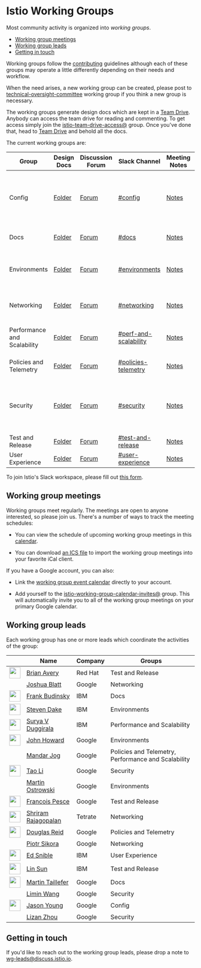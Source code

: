 # Istio Working Groups

Most community activity is organized into *working groups*.

* [Working group meetings](#working-group-meetings)
* [Working group leads](#working-group-leads)
* [Getting in touch](#getting-in-touch)

Working groups follow the [contributing](CONTRIBUTING.md) guidelines although each of these groups may operate a little differently depending on
their needs and workflow.

When the need arises, a new working group can be created, please post to [technical-oversight-committee](https://discuss.istio.io/c/technical-oversight-committee)
working group if you think a new group is necessary.

The working groups generate design docs which are kept in a [Team Drive](https://drive.google.com/drive/u/0/folders/0AIS5p3eW9BCtUk9PVA).
Anybody can access the team drive for reading and commenting. To get access simply join the
[istio-team-drive-access@](https://groups.google.com/forum/#!forum/istio-team-drive-access) group.
Once you've done that, head to [Team Drive](https://drive.google.com/corp/drive/u/0/folders/0AIS5p3eW9BCtUk9PVA) and
behold all the docs.

The current working groups are:

| Group | Design Docs | Discussion Forum | Slack Channel | Meeting Notes | Meeting Link | Meeting Recordings | Description
|-------|-------------|-------|-------|---------------|--------------|--------------------|------------
| Config | [Folder](https://drive.google.com/corp/drive/folders/0B5CC9KT63DznUUQtSU9HTHBnb1E) | [Forum](https://discuss.istio.io/c/config) | [#config](https://istio.slack.com/messages/C7KSV4AHJ/) | [Notes](https://docs.google.com/document/d/1P3p7zOpX66hPoZBi_CiC36JW7JmoaLWqE2sgHvdq5tY/edit?ts=5a0b7200) | [Hangouts Meet](https://meet.google.com/uqh-cyie-hbp?hs=122) | [YouTube](https://www.youtube.com/playlist?list=PL7wB27eZmdffOC_hPQhaIDf8v1TxMboJj) |  Config API, config format, config management server/storage, config distribution/rollout, API documentation/style guide/governance
| Docs | [Folder](https://drive.google.com/corp/drive/u/0/folders/1C6X-UyN008fjBrGcWmRGxnliq0Jkpbih) | [Forum](https://discuss.istio.io/c/contributors/docs) | [#docs](https://istio.slack.com/messages/C50V5EATT/) | [Notes](https://docs.google.com/document/d/1RGb0NOp0J9QSIrMrZ6wokl16RbSfKHy-6NyTpOQdPa8/edit#heading=h.xjlp01fjb1kv) | [Hangouts Meet](https://meet.google.com/tfn-mmct-ped?hs=122) | n/a | User docs, information architecture, istio.io infrastructure
| Environments | [Folder](https://drive.google.com/corp/drive/u/0/folders/0BzW5bSyKst8JQWtfaS1MVk1pOHc) | [Forum](https://discuss.istio.io/c/environment) | [#environments](https://istio.slack.com/messages/C6KA8TTSS/) | [Notes](https://docs.google.com/document/d/1Ot9AeoiNYnI3fbQrq3w_-cyGxOqS8AD0RChkQfVxyhs/edit) | [Hangouts Meet](https://meet.google.com/pzi-ctet-ckx) | [YouTube](https://www.youtube.com/playlist?list=PL7wB27eZmdfelYS1XmTO1IaX4crk79tye) |  Raw VM support, Hybrid Mesh, Mac/Windows support, Cloud Foundry integration
| Networking | [Folder](https://drive.google.com/corp/drive/u/0/folders/0BzW5bSyKst8Jb1QwTXl1WTRqWHM) | [Forum](https://discuss.istio.io/c/networking) | [#networking](https://istio.slack.com/messages/C38CF1PEC/) | [Notes](https://docs.google.com/document/d/1xHy2jQ8oiwMponMVY2zJr2eUAmHW_Hi9JK42a7cg5Pc/edit#heading=h.2ju2wl4o5jbc) | [Hangouts Meet](https://meet.google.com/xjj-ujhi-qfk?hs=122) | [YouTube](https://www.youtube.com/playlist?list=PL7wB27eZmdffpmIKb5tVthiiQLSXenCK-) | Traffic Management, TCP Support, Additional L7 protocols, Proxy injection
| Performance and Scalability | [Folder](https://drive.google.com/corp/drive/u/0/folders/1Zpi5TcBPSqGno96WAq5QkcNKi16opaTL) | [Forum](https://discuss.istio.io/c/performance-and-scalability) | [#perf-and-scalability](https://istio.slack.com/messages/C7S85G0SY/) | [Notes](https://goo.gl/ENFQWb) | [Hangouts Meet](https://meet.google.com/njo-sthe-fqv) | n/a | Performance and scalability characterization and improvements
| Policies and Telemetry | [Folder](https://drive.google.com/corp/drive/u/0/folders/0BzW5bSyKst8JbWtHOEo1STc1dGM) | [Forum](https://discuss.istio.io/c/policies-and-telemetry) | [#policies-telemetry](https://istio.slack.com/messages/C382V8Q92/) | [Notes](https://docs.google.com/document/d/1pn9QdRcoyT_nxOwzklsiYpt7OQraaSDfmtN14XTOrN0/edit) | [Hangouts Meet](https://meet.google.com/nmr-smbu-rtk?hs=122) | [YouTube](https://www.youtube.com/playlist?list=PL7wB27eZmdffF-9nyaw01Ni_0GOWBzaF4) | Mixer, Mixer Adapters, Rate Limiting, Tracing, Monitoring, Logging
| Security | [Folder](https://drive.google.com/corp/drive/u/0/folders/0BzW5bSyKst8Jb2hhRWQ2eTJYVzQ) | [Forum](https://discuss.istio.io/c/security) | [#security](https://istio.slack.com/messages/C3TEGNZ7W/) | [Notes](https://docs.google.com/document/d/12Xz8fCuql2tPL-cpdLXGGE44kYT4o9NB6mljSiS_01U/edit#heading=h.o8pz6aqnzzgk) | [Hangouts Meet](https://meet.google.com/aop-xfen-ynm) | [YouTube](https://www.youtube.com/playlist?list=PL7wB27eZmdfd8ZbUNlZe-RYQKYTxTNJTR) | Service-to-service Auth, Identity/CA/SecretStore plugins, Identity Federation, End User Auth, Authority Delegation, Auditing
| Test and Release |[Folder](https://drive.google.com/corp/drive/u/0/folders/0B_ObhNOUiqZ0UWo1ODBVTkRkSzg) | [Forum](https://discuss.istio.io/c/test-and-release) |[#test-and-release](https://istio.slack.com/messages/C6FCV6WN4/) | [Notes](https://docs.google.com/document/d/18QgpvBH9N8Io5xU-0piysyOYif65U03m8GabpvHb4IQ/edit) | [Hangouts Meet](https://meet.google.com/bis-vvyb-vof) | [YouTube](https://www.youtube.com/playlist?list=PL7wB27eZmdfckNxJRS1ac9rqsx5b16NU_) | Build, test, release
| User Experience | [Folder](https://drive.google.com/drive/u/0/folders/1r3MDokrMU1R-jxrZh1rxBV3dYChAprJg) | [Forum](https://discuss.istio.io/c/UX) | [#user-experience](https://istio.slack.com/messages/CFTRP8NTW/) | [Notes](https://docs.google.com/document/d/1raZOoeYz3APZdQRlJlFA-zgfmEJu2YLaGa4_3KwbNRs/edit#heading=h.i71zsi7n759v) | [WebEx](https://ibm.webex.com/meet/snible) | [YouTube](https://www.youtube.com/playlist?list=PL7wB27eZmdfcaVTlYkvV3e09Gak6zhaLj) | User experience across Istio

To join Istio's Slack workspace, please fill out [this form](https://docs.google.com/forms/d/e/1FAIpQLSfdsupDfOWBtNVvVvXED6ULxtR4UIsYGCH_cQcRr0VcG1ZqQQ/viewform).

## Working group meetings

Working groups meet regularly. The meetings are open to anyone interested, so please join us. There's a number of ways to track the
meeting schedules:

* You can view the schedule of upcoming working group meetings in this [calendar](https://calendar.google.com/calendar/embed?src=4uhe8fi8sf1e3tvmvh6vrq2dog%40group.calendar.google.com&ctz=America%2FLos_Angeles).

* You can download [an ICS file](https://calendar.google.com/calendar/ical/4uhe8fi8sf1e3tvmvh6vrq2dog%40group.calendar.google.com/public/basic.ics)
to import the working group meetings into your favorite iCal client.

If you have a Google account, you can also:

* Link the [working group event calendar](https://calendar.google.com/calendar?cid=NHVoZThmaThzZjFlM3R2bXZoNnZycTJkb2dAZ3JvdXAuY2FsZW5kYXIuZ29vZ2xlLmNvbQ)
directly to your account.

* Add yourself to the [istio-working-group-calendar-invites@](https://groups.google.com/forum/#!forum/istio-working-group-calendar-invites) group. This will
automatically invite you to all of the working group meetings on your primary Google calendar.

## Working group leads

Each working group has one or more leads which coordinate the activities of the group:

&nbsp;                                                                               | Name                                               | Company | Groups
-------------------------------------------------------------------------------------|----------------------------------------------------|---------|-------
<img width="30px" src="https://avatars3.githubusercontent.com/u/8484260?s=400&v=4">  | [Brian Avery](https://github.com/brian-avery)      | Red Hat | Test and Release
&nbsp;                                                                               | [Joshua Blatt](https://github.com/duderino)        | Google  | Networking
<img width="30px" src="https://avatars0.githubusercontent.com/u/2752495?s=400&v=4">  | [Frank Budinsky](https://github.com/frankbu)       | IBM     | Docs
<img width="30px" src="https://avatars0.githubusercontent.com/u/755849?s=400&v=4">   | [Steven Dake](https://github.com/sdake)            | IBM     | Environments
<img width="30px" src="https://avatars0.githubusercontent.com/u/13684010?s=400&v=4"> | [Surya V Duggirala](https://github.com/suryadu)    | IBM     | Performance and Scalability
<img width="30px" src="https://avatars1.githubusercontent.com/u/623453?s=400&v=4">   | [John Howard](https://github.com/howardjohn)       | Google  | Environments
&nbsp;                                                                               | [Mandar Jog](https://github.com/mandarjog)         | Google  | Policies and Telemetry, Performance and Scalability
<img width="30px" src="https://avatars0.githubusercontent.com/u/24381542?s=400&v=4"> | [Tao Li](https://github.com/wattli)                | Google  | Security
&nbsp;                                                                               | [Martin Ostrowski](https://github.com/ostromart)   | Google  | Environments
<img width="30px" src="https://avatars2.githubusercontent.com/u/4336228?s=400&v=4">  | [Francois Pesce](https://github.com/fpesce)        | Google  | Test and Release
<img width="30px" src="https://avatars3.githubusercontent.com/u/8202871?s=400&v=4">  | [Shriram Rajagopalan](https://github.com/rshriram) | Tetrate | Networking
<img width="30px" src="https://avatars2.githubusercontent.com/u/21148125?s=400&v=4"> | [Douglas Reid](https://github.com/douglas-reid)    | Google  | Policies and Telemetry
&nbsp;                                                                               | [Piotr Sikora](https://github.com/piotrsikora)     | Google  | Networking
<img width="30px" src="https://avatars3.githubusercontent.com/u/3237651?s=400&v=4">  | [Ed Snible](https://github.com/esnible)            | IBM     | User Experience
<img width="30px" src="https://avatars1.githubusercontent.com/u/1588319?s=400&v=4">  | [Lin Sun](https://github.com/linsun)               | IBM     | Test and Release
<img width="30px" src="https://avatars3.githubusercontent.com/u/22780957?s=400&v=4"> | [Martin Taillefer](https://github.com/geeknoid)    | Google  | Docs
&nbsp;                                                                               | [Limin Wang](https://github.com/liminw)            | Google  | Security
<img width="30px" src="https://avatars3.githubusercontent.com/u/116378?s=400&v=4">   | [Jason Young](https://github.com/ayj)              | Google  | Config
&nbsp;                                                                               | [Lizan Zhou](https://github.com/lizan)             | Google  | Security

## Getting in touch

If you'd like to reach out to the working group leads, please drop a note to [wg-leads@discuss.istio.io](mailto:wg-leads@discuss.istio.io).
